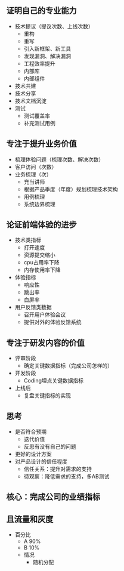 ## 证明自己的专业能力
- 技术提议（提议次数、上线次数）
    - 重构
    - 重写
    - 引入新框架、新工具
    - 发现漏洞、解决漏洞
    - 工程效率提升
    - 内部库
    - 内部组件
- 技术共建
- 技术分享
- 技术文档沉淀
- 测试
    - 测试覆盖率
    - 补充测试用例

## 专注于提升业务价值
- 梳理体验问题（梳理次数、解决次数）
- 客户访问（次数）
- 业务梳理（次）
    - 充当讲师
    - 根据产品季度（年度）规划梳理技术架构
    - 用例梳理
    - 系统边界梳理

## 论证前端体验的进步
- 技术类指标
    - 打开速度
    - 资源提交缩小
    - cpu占用率下降
    - 内存使用率下降
- 体验指标
    - 响应性
    - 跳出率
    - 白屏率
- 用户反馈类数据
    - 召开用户体验会议
    - 提供对外的体验反馈系统

## 专注于研发内容的价值
- 评审阶段
    - 确定关键数据指标（完成公司怎样的）
- 开发阶段
    - Coding埋点关键数据指标
- 上线后
    - 复盘关键指标的实现

## 思考
- 是否符合预期
    - 迭代价值
    - 反思有没有自己的问题
- 更好的设计方案
- 对产品设计的信任程度
    - 信任关系：提升对需求的支持
    - 待观察：降低需求的支持，多AB测试

## 核心：完成公司的业绩指标

## 且流量和灰度
- 百分比
    - A 90%
    - B 10%
    - 情况
        - 随机分配